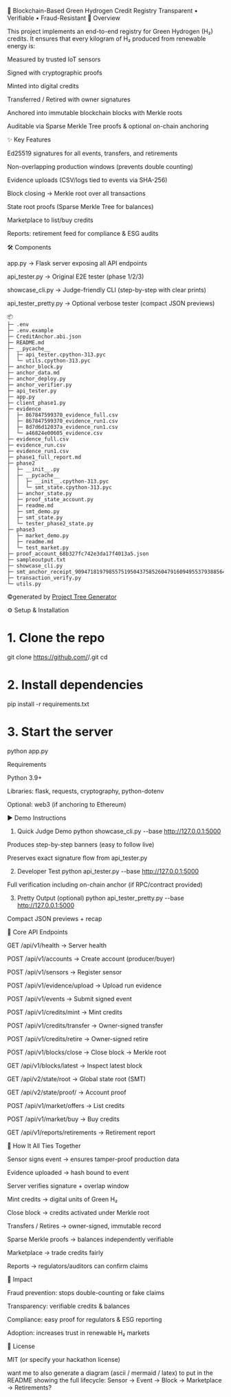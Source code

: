 🌱 Blockchain-Based Green Hydrogen Credit Registry
Transparent • Verifiable • Fraud-Resistant
🚀 Overview

This project implements an end-to-end registry for Green Hydrogen (H₂) credits.
It ensures that every kilogram of H₂ produced from renewable energy is:

Measured by trusted IoT sensors

Signed with cryptographic proofs

Minted into digital credits

Transferred / Retired with owner signatures

Anchored into immutable blockchain blocks with Merkle roots

Auditable via Sparse Merkle Tree proofs & optional on-chain anchoring

✨ Key Features

Ed25519 signatures for all events, transfers, and retirements

Non-overlapping production windows (prevents double counting)

Evidence uploads (CSV/logs tied to events via SHA-256)

Block closing → Merkle root over all transactions

State root proofs (Sparse Merkle Tree for balances)

Marketplace to list/buy credits

Reports: retirement feed for compliance & ESG audits

🛠️ Components

app.py → Flask server exposing all API endpoints

api_tester.py → Original E2E tester (phase 1/2/3)

showcase_cli.py → Judge-friendly CLI (step-by-step with clear prints)

api_tester_pretty.py → Optional verbose tester (compact JSON previews)

```
📦 
├─ .env
├─ .env.example
├─ CreditAnchor.abi.json
├─ README.md
├─ __pycache__
│  ├─ api_tester.cpython-313.pyc
│  └─ utils.cpython-313.pyc
├─ anchor_block.py
├─ anchor_data.md
├─ anchor_deploy.py
├─ anchor_verifier.py
├─ api_tester.py
├─ app.py
├─ client_phase1.py
├─ evidence
│  ├─ 867847599370_evidence_full.csv
│  ├─ 867847599370_evidence_run1.csv
│  ├─ 8d7d6d12037a_evidence_run1.csv
│  └─ a46824e00605_evidence.csv
├─ evidence_full.csv
├─ evidence_run.csv
├─ evidence_run1.csv
├─ phase1_full_report.md
├─ phase2
│  ├─ __init__.py
│  ├─ __pycache__
│  │  ├─ __init__.cpython-313.pyc
│  │  └─ smt_state.cpython-313.pyc
│  ├─ anchor_state.py
│  ├─ proof_state_account.py
│  ├─ readme.md
│  ├─ smt_demo.py
│  ├─ smt_state.py
│  └─ tester_phase2_state.py
├─ phase3
│  ├─ market_demo.py
│  ├─ readme.md
│  └─ test_market.py
├─ proof_account_68b327fc742e3da17f4013a5.json
├─ sampleoutput.txt
├─ showcase_cli.py
├─ smt_anchor_receipt_9094718197985575195043758526047916094955379388564704773378039250001968970140.json
├─ transaction_verify.py
└─ utils.py
```
©generated by [Project Tree Generator](https://woochanleee.github.io/project-tree-generator)

⚙️ Setup & Installation
# 1. Clone the repo
git clone https://github.com/<your-org>/<your-repo>.git
cd <your-repo>

# 2. Install dependencies
pip install -r requirements.txt

# 3. Start the server
python app.py

Requirements

Python 3.9+

Libraries: flask, requests, cryptography, python-dotenv

Optional: web3 (if anchoring to Ethereum)

▶️ Demo Instructions
1. Quick Judge Demo
python showcase_cli.py --base http://127.0.0.1:5000


Produces step-by-step banners (easy to follow live)

Preserves exact signature flow from api_tester.py

2. Developer Test
python api_tester.py --base http://127.0.0.1:5000


Full verification including on-chain anchor (if RPC/contract provided)

3. Pretty Output (optional)
python api_tester_pretty.py --base http://127.0.0.1:5000


Compact JSON previews + recap

🔑 Core API Endpoints

GET /api/v1/health → Server health

POST /api/v1/accounts → Create account (producer/buyer)

POST /api/v1/sensors → Register sensor

POST /api/v1/evidence/upload → Upload run evidence

POST /api/v1/events → Submit signed event

POST /api/v1/credits/mint → Mint credits

POST /api/v1/credits/transfer → Owner-signed transfer

POST /api/v1/credits/retire → Owner-signed retire

POST /api/v1/blocks/close → Close block → Merkle root

GET /api/v1/blocks/latest → Inspect latest block

GET /api/v2/state/root → Global state root (SMT)

GET /api/v2/state/proof/<id> → Account proof

POST /api/v1/market/offers → List credits

POST /api/v1/market/buy → Buy credits

GET /api/v1/reports/retirements → Retirement report

🧩 How It All Ties Together

Sensor signs event → ensures tamper-proof production data

Evidence uploaded → hash bound to event

Server verifies signature + overlap window

Mint credits → digital units of Green H₂

Close block → credits activated under Merkle root

Transfers / Retires → owner-signed, immutable record

Sparse Merkle proofs → balances independently verifiable

Marketplace → trade credits fairly

Reports → regulators/auditors can confirm claims

🎯 Impact

Fraud prevention: stops double-counting or fake claims

Transparency: verifiable credits & balances

Compliance: easy proof for regulators & ESG reporting

Adoption: increases trust in renewable H₂ markets

📖 License

MIT (or specify your hackathon license)

want me to also generate a diagram (ascii / mermaid / latex) to put in the README showing the full lifecycle: Sensor → Event → Block → Marketplace → Retirements?
